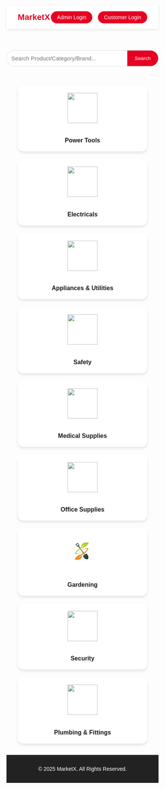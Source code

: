 <!DOCTYPE html>
<html lang="en">
<head>
  <meta charset="UTF-8">
  <meta name="viewport" content="width=device-width, initial-scale=1.0">
  <title>MarketX.com</title>
  <style>
    * {
      margin: 0;
      padding: 0;
      box-sizing: border-box;
      font-family: Arial, sans-serif;
    }

    body {
      background: #f9f9f9;
      color: #333;
      display: flex;
      flex-direction: column;
      min-height: 100vh;
    }

    /* Header */
    header {
      background: #fff;
      display: flex;
      justify-content: space-between;
      align-items: center;
      padding: 15px 30px;
      box-shadow: 0 2px 5px rgba(0,0,0,0.1);
      position: sticky;
      top: 0;
      z-index: 1000;
    }

    .logo {
      font-size: 22px;
      font-weight: bold;
      color: #e60023;
    }

    .header-buttons {
      display: flex;
      gap: 15px;
    }

    .header-buttons button {
      padding: 8px 16px;
      border: none;
      border-radius: 20px;
      background: #e60023;
      color: #fff;
      cursor: pointer;
      font-size: 14px;
      transition: all 0.3s ease;
    }

    .header-buttons button:hover {
      background: #b8001c;
      transform: scale(1.05);
    }

    /* Search */
    .search-bar {
      margin: 20px auto;
      max-width: 600px;
      display: flex;
      border: 1px solid #ddd;
      border-radius: 30px;
      overflow: hidden;
    }

    .search-bar input {
      flex: 1;
      padding: 12px;
      border: none;
      outline: none;
      font-size: 15px;
    }

    .search-bar button {
      padding: 12px 20px;
      border: none;
      background: #e60023;
      color: white;
      cursor: pointer;
      transition: background 0.3s ease;
    }

    .search-bar button:hover {
      background: #b8001c;
    }

    /* Categories */
    .categories {
      padding: 30px;
      display: grid;
      grid-template-columns: repeat(auto-fit, minmax(200px, 1fr));
      gap: 20px;
      flex-grow: 1;
    }

    .category-card {
      background: white;
      padding: 20px;
      border-radius: 15px;
      box-shadow: 0 4px 6px rgba(0,0,0,0.1);
      text-align: center;
      transition: transform 0.3s ease, box-shadow 0.3s ease;
      cursor: pointer;
    }

    .category-card img {
      width: 80px;
      height: 80px;
      object-fit: contain;
      margin-bottom: 15px;
    }

    .category-card h3 {
      font-size: 16px;
    }

    .category-card:hover {
      transform: translateY(-8px);
      box-shadow: 0 8px 15px rgb(0, 0, 7);
    }

    /* Products Section */
    .products-section {
      padding: 30px;
    }

    .products-section h2 {
      margin-bottom: 15px;
      font-size: 22px;
      color: #e60023;
    }

    .products-grid {
      display: grid;
      grid-template-columns: repeat(auto-fit, minmax(220px, 1fr));
      gap: 20px;
    }

    .product-card {
      background: #fff;
      padding: 15px;
      border-radius: 12px;
      box-shadow: 0 2px 8px rgba(0,0,0,0.1);
      text-align: center;
      transition: transform 0.3s ease;
    }

    .product-card img {
      width: 100%;
      height: 160px;
      object-fit: contain;
      margin-bottom: 10px;
    }

    .product-card h4 {
      font-size: 16px;
      margin-bottom: 5px;
    }

    .product-card p {
      font-size: 14px;
      margin: 2px 0;
    }

    .product-card .edit-btn,
    .product-card .delete-btn {
      margin: 5px 4px 0 4px;
      padding: 6px 14px;
      border-radius: 16px;
      border: none;
      font-size: 13px;
      cursor: pointer;
      transition: background 0.3s;
    }
    .product-card .edit-btn {
      background: #ffb300;
      color: #222;
    }
    .product-card .edit-btn:hover {
      background: #ffd54f;
    }
    .product-card .delete-btn {
      background: #e60023;
      color: #fff;
    }
    .product-card .delete-btn:hover {
      background: #b8001c;
    }

    .product-card:hover {
      transform: translateY(-6px);
    }

    /* Footer */
    footer {
      background: #222;
      color: #fff;
      text-align: center;
      padding: 15px;
      margin-top: auto;
    }

    @media (max-width: 768px) {
      .header-buttons button {
        font-size: 12px;
        padding: 6px 12px;
      }
    }
  </style>
</head>
<body>

  <!-- Header -->
  <header>
    <div class="logo">MarketX</div>
    <div class="header-buttons">
      <button onclick="goToLogin('admin')">Admin Login</button>
      <button onclick="goToLogin('customer')">Customer Login</button>
      <button id="addProductBtn" style="display:none;" onclick="window.location.href='product.html'">Add Product</button>
      <button id="logoutBtn" style="display:none;" onclick="logoutAdmin()">Logout</button>
    </div>
  </header>

  <!-- Search Bar -->
  <div class="search-bar">
    <input type="text" id="searchInput" placeholder="Search Product/Category/Brand...">
    <button onclick="searchProducts()">Search</button>
  </div>

  <!-- Categories -->
  <section class="categories" id="categories-section">
    <div class="category-card" data-category="Power Tools"><img src="https://cdn-icons-png.flaticon.com/512/679/679720.png"><h3>Power Tools</h3></div>
    <div class="category-card" data-category="Electricals"><img src="https://cdn-icons-png.flaticon.com/512/1048/1048953.png"><h3>Electricals</h3></div>
    <div class="category-card" data-category="Appliances & Utilities"><img src="https://cdn-icons-png.flaticon.com/512/869/869869.png"><h3>Appliances & Utilities</h3></div>
    <div class="category-card" data-category="Safety"><img src="https://cdn-icons-png.flaticon.com/512/3062/3062634.png"><h3>Safety</h3></div>
    <div class="category-card" data-category="Medical Supplies"><img src="https://cdn-icons-png.flaticon.com/512/2972/2972398.png"><h3>Medical Supplies</h3></div>
    <div class="category-card" data-category="Office Supplies"><img src="https://cdn-icons-png.flaticon.com/512/2921/2921822.png"><h3>Office Supplies</h3></div>
    <div class="category-card" data-category="Gardening"><img src="garden.jpg"><h3>Gardening</h3></div>
    <div class="category-card" data-category="Security"><img src="https://cdn-icons-png.flaticon.com/512/3132/3132084.png"><h3>Security</h3></div>
    <div class="category-card" data-category="Plumbing & Fittings"><img src="https://cdn-icons-png.flaticon.com/512/2284/2284909.png"><h3>Plumbing & Fittings</h3></div>
  </section>

  <!-- Products Section -->
  <div id="products-container"></div>

  <!-- Footer -->
  <footer>
    <p>© 2025 MarketX. All Rights Reserved.</p>
  </footer>

<script>
    function goToLogin(type) {
      if (type === "admin") {
        window.location.href = "admin.html";
      } else if (type === "customer") {
        window.location.href = "customer.html";
      }
    }

    // Check if admin is logged in (simple flag for demo)
    function isAdmin() {
      return localStorage.getItem("isAdmin") === "true";
    }

    // Show/hide Add Product and Logout buttons for admin
    document.addEventListener("DOMContentLoaded", function() {
      if (isAdmin()) {
        document.getElementById("addProductBtn").style.display = "inline-block";
        document.getElementById("logoutBtn").style.display = "inline-block";
      } else {
        document.getElementById("addProductBtn").style.display = "none";
        document.getElementById("logoutBtn").style.display = "none";
      }

      // Add click event to each category card
      document.querySelectorAll('.category-card').forEach(card => {
        card.addEventListener('click', function() {
          const category = this.getAttribute('data-category');
          document.getElementById("searchInput").value = "";
          loadProducts("", category);
        });
      });

      loadProducts();
    });

    function logoutAdmin() {
      localStorage.removeItem("isAdmin");
      window.location.reload();
    }

    // Load products from localStorage and render
    function loadProducts(searchQuery = "", categoryFilter = "") {
      const products = JSON.parse(localStorage.getItem("products")) || [];
      const container = document.getElementById("products-container");
      container.innerHTML = "";

      // Filter products based on search query and category
      const filtered = products.filter(p => {
        const matchesSearch = p.name.toLowerCase().includes(searchQuery) ||
                              p.category.toLowerCase().includes(searchQuery);
        const matchesCategory = categoryFilter ? p.category === categoryFilter : true;
        return matchesSearch && matchesCategory;
      });

      if (filtered.length === 0) {
         container.innerHTML = "<p style='text-align:center; padding:20px;'>No products found.</p>";
        return;
      }

      // Group filtered products by category
      const grouped = {};
      filtered.forEach(p => {
        if (!grouped[p.category]) grouped[p.category] = [];
        grouped[p.category].push(p);
      });

      // Render categories with products
      for (let category in grouped) {
        let section = document.createElement("section");
        section.classList.add("products-section");

        section.innerHTML = `<h2>${category}</h2>
          <div class="products-grid">
            ${grouped[category].map((prod) => `
              <div class="product-card" data-id="${prod.id}">
                <img src="${prod.images && prod.images[0] ? prod.images[0] : ''}" alt="${prod.name}">
                <h4>${prod.name}</h4>
                <p>Price: ₹${prod.totalPrice !== undefined ? prod.totalPrice : ''}</p>
                <p><small>Discount: ${prod.discount !== undefined ? prod.discount : 0}%</small></p>
                ${isAdmin() ? `
                  <button class="edit-btn" onclick="editProduct('${prod.id}')">Edit</button>
                  <button class="delete-btn" onclick="deleteProduct('${prod.id}')">Delete</button>
                ` : ""}
              </div>
            `).join("")}
          </div>
        `;

        container.appendChild(section);
      }
    }

    // Search function
    function searchProducts() {
      const query = document.getElementById("searchInput").value.toLowerCase().trim();
      loadProducts(query);
    }

    // Delete product (admin only)
    function deleteProduct(id) {
      if (!isAdmin()) return;
      if (!confirm("Are you sure you want to delete this product?")) return;
      let products = JSON.parse(localStorage.getItem("products")) || [];
      products = products.filter(p => p.id !== id);
      localStorage.setItem("products", JSON.stringify(products));
      loadProducts();
    }

    // Edit product (admin only)
    function editProduct(id) {
      if (!isAdmin()) return;
      let products = JSON.parse(localStorage.getItem("products")) || [];
      const prod = products.find(p => p.id === id);
      if (!prod) return;

      // Simple prompt-based editing for demo
      const name = prompt("Edit Product Name:", prod.name);
      if (name === null) return;
      const price = prompt("Edit Price:", prod.totalPrice);
      if (price === null) return;
      const discount = prompt("Edit Discount (%):", prod.discount);
      if (discount === null) return;

      prod.name = name;
      prod.totalPrice = price;
      prod.discount = discount;

      localStorage.setItem("products", JSON.stringify(products));
      loadProducts();
    }

    // For demo: set admin flag if coming from admin login
    if (window.location.search.includes("admin=1")) {
      localStorage.setItem("isAdmin", "true");
    }
</script>
</body>
</html>
